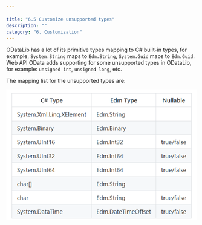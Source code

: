 ```yaml
---

title: "6.5 Customize unsupported types"
description: ""
category: "6. Customization"
---
```


ODataLib has a lot of its primitive types mapping to C# built-in types, for example, `System.String` maps to `Edm.String`, `System.Guid` maps to `Edm.Guid`.
Web API OData adds supporting for some unsupported types in ODataLib, for example: `unsigned int`, `unsigned long`, etc.
 
The mapping list for the unsupported types are:

![](../assets/06-05-typemapping.png)

